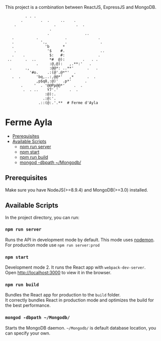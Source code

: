 This project is a combination between ReactJS, ExpressJS and MongoDB.

```
         . . .
       .        .  .     ..    .
    .                 .         .  .
                    .
                   .                ..
   .          .            .              .
   .            '.,        .               .
   .              'b      *
    .              '$    #.                ..
   .    .           $:   #:               .
 ..      .  ..      *#  @):        .   . .
              .     :@,@):   ,.**:'   .
  .      .,         :@@*: ..**'      .   .
           '#o.    .:(@'.@*"'  .
   .  .       'bq,..:,@@*'   ,*      .  .
              ,p$q8,:@)'  .p*'      .
       .     '  . '@@Pp@@*'    .  .
        .  . ..    Y7'.'     .  .
                  :@):.
                 .:@:'.
               .::(@:.'.**  # Ferme d'Ayla
```

# Ferme Ayla


- [Prerequisites](#prerequisites)
- [Available Scripts](#available-scripts)
  - [npm run server](#npm-server)
  - [npm start](#npm-start)
  - [npm run build](#npm-run-build)
  - [mongod -dbpath ~/Mongodb/](#mongod--dbpath-~/Mongodb/)


## Prerequisites

Make sure you have NodeJS(>=8.9.4) and MongoDB(>=3.0) installed.

## Available Scripts

In the project directory, you can run:

### `npm run server`

Runs the API in development mode by default. This mode uses [nodemon](https://www.npmjs.com/package/nodemon).<br>
For production mode use `npm run server:prod`

### `npm start`

Development mode 2. It runs the React app with `webpack-dev-server`.<br>
Open [http://localhost:3000](http://localhost:3000) to view it in the browser.

### `npm run build`

Bundles the React app for production to the `build` folder.<br>
It correctly bundles React in production mode and optimizes the build for the best performance.

### `mongod -dbpath ~/Mongodb/`

Starts the MongoDB daemon. `~/Mongodb/` is default database location, you can specify your own.<br>
